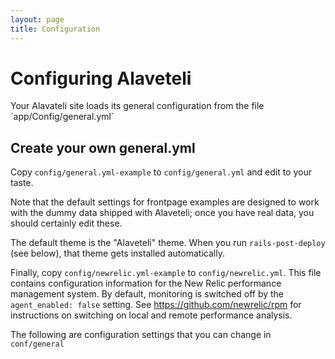 ```yaml
---
layout: page
title: Configuration
---
```


# Configuring Alaveteli

<p style="lead">
    Your Alavateli site loads its general configuration from the file
    `app/Config/general.yml`
</p>

## Create your own general.yml

Copy `config/general.yml-example` to `config/general.yml` and edit to your
taste.

Note that the default settings for frontpage examples are designed to work with
the dummy data shipped with Alaveteli; once you have real data, you should
certainly edit these.

The default theme is the "Alaveteli" theme. When you run `rails-post-deploy`
(see below), that theme gets installed automatically.

Finally, copy `config/newrelic.yml-example` to `config/newrelic.yml`. This file
contains configuration information for the New Relic performance management
system. By default, monitoring is switched off by the `agent_enabled: false`
setting. See https://github.com/newrelic/rpm for instructions on switching on
local and remote performance analysis.


The following are configuration settings that you can change in `conf/general`

<!--

# general.yml-example:
# Example values for the "general" config file.
#
# Configuration parameters, in YAML syntax.
#
# Copy this file to one called "general.yml" in the same directory.  Or
# have multiple config files and use a symlink to change between them.

# Site name appears in various places throughout the site
SITE_NAME: 'Alaveteli'

# Domain used in URLs generated by scripts (e.g. for going in some emails)
DOMAIN: '127.0.0.1:3000'

# If true forces everyone (in the production environment) to use encrypted connections
# (via https) by redirecting unencrypted connections. This is *highly* recommended
# so that logins can't be intercepted by naughty people.
FORCE_SSL: true

# ISO country code of country currrently deployed in
# (http://en.wikipedia.org/wiki/ISO_3166-1_alpha-2)
ISO_COUNTRY_CODE: GB

# This is the timezone that times and dates are displayed in
# If not set defaults to UTC.
TIME_ZONE: Australia/Sydney

# These feeds are displayed accordingly on the Alaveteli "blog" page:
BLOG_FEED: 'http://www.mysociety.org/category/projects/whatdotheyknow/feed/'
TWITTER_USERNAME: 'whatdotheyknow'
# Set the widget_id to get the Twitter sidebar on the blog page.
# To get one https://twitter.com/settings/widgets
TWITTER_WIDGET_ID: ''

# Locales we wish to support in this app, space-delimited
AVAILABLE_LOCALES: 'en es'
DEFAULT_LOCALE: 'en'
USE_DEFAULT_BROWSER_LANGUAGE: true

# If you don't want the default locale to be included in URLs generated
# by the application, set this to false
INCLUDE_DEFAULT_LOCALE_IN_URLS: true

# How many days should have passed before an answer to a request is officially late?
REPLY_LATE_AFTER_DAYS: 20
REPLY_VERY_LATE_AFTER_DAYS: 40
# We give some types of authority like schools a bit longer than everyone else
SPECIAL_REPLY_VERY_LATE_AFTER_DAYS: 60
# Whether the days above are given in working or calendar days. Value can be "working" or "calendar".
# Default is "working".
WORKING_OR_CALENDAR_DAYS: working

# example public bodies for the home page, semicolon delimited - short_names
# Comment out if you want this to be auto-generated. WARNING: this is slow & don't use production!
FRONTPAGE_PUBLICBODY_EXAMPLES: 'tgq'

# URLs of themes to download and use (when running rails-post-deploy
# script). Earlier in the list means the templates have a higher
# priority.
THEME_URLS:
 - 'git://github.com/mysociety/alavetelitheme.git'

# When rails-post-deploy installs the themes it will try this branch first
# (but only if this config is set). If the branch doesn't exist it will fall
# back to using a tagged version specific to your installed alaveteli version.
# If that doesn't exist it will back to master.
THEME_BRANCH: false

# Whether a user needs to sign in to start the New Request process
FORCE_REGISTRATION_ON_NEW_REQUEST: false


## Incoming email
# Your email domain, e.g. 'foifa.com'
INCOMING_EMAIL_DOMAIN: 'localhost'

# An optional prefix to help you distinguish FOI requests, e.g. 'foi+'
INCOMING_EMAIL_PREFIX: ''

# used for hash in request email address
INCOMING_EMAIL_SECRET: 'xxxx xxxx xxxx xxxx xxxx xxxx xxxx xxxx'

# used as envelope from at the incoming email domain for cases where we don't care about failure
BLACKHOLE_PREFIX: 'do-not-reply-to-this-address'

## Administration

# The emergency user
ADMIN_USERNAME: 'adminxxxx'
ADMIN_PASSWORD: 'passwordx'
DISABLE_EMERGENCY_USER: false

# Set this to true, and the admin interface will be available to anonymous users
SKIP_ADMIN_AUTH: false

# Email "from" details
CONTACT_EMAIL: 'postmaster@localhost'
CONTACT_NAME: 'Alaveteli Webmaster'

# Email "from" details for track messages
TRACK_SENDER_EMAIL: 'postmaster@localhost'
TRACK_SENDER_NAME: 'Alaveteli Webmaster'

# Where the raw incoming email data gets stored; make sure you back
# this up!
RAW_EMAILS_LOCATION: 'files/raw_emails'

# Secret key for signing cookie_store sessions
COOKIE_STORE_SESSION_SECRET: 'your secret key here, make it long and random'

# If present, puts the site in read only mode, and uses the text as reason
# (whole paragraph). Please use a read-only database user as well, as it only
# checks in a few obvious places.
READ_ONLY: ''

# Is this a staging or dev site (1) or a live site (0).
# Controls whether or not the rails-post-deploy script
# will create the file config/rails_env.rb file to force
# Rails into production environment.
STAGING_SITE: 1

# Recaptcha, for detecting humans. Get keys here: http://recaptcha.net/whyrecaptcha.html
RECAPTCHA_PUBLIC_KEY: 'x'
RECAPTCHA_PRIVATE_KEY: 'x'

# Number of days after which to send a 'new response reminder'
NEW_RESPONSE_REMINDER_AFTER_DAYS: [3, 10, 24]

# For debugging memory problems.  If true, the app logs
# the memory use increase of the Ruby process due to the
# request (Linux only).  Since Ruby never returns memory to the OS, if the
# existing process previously served a larger request, this won't
# show any consumption for the later request.
DEBUG_RECORD_MEMORY: false

# Currently we default to using pdftk to compress PDFs.  You can
# optionally try Ghostscript, which should do a better job of
# compression.  Some versions of pdftk are buggy with respect to
# compression, in which case Alaveteli doesn't recompress the PDFs at
# all and logs a warning message "Unable to compress PDF"; which would
# be another reason to try this setting.
USE_GHOSTSCRIPT_COMPRESSION: true

# mySociety's gazeteer service.  Shouldn't change.
GAZE_URL: http://gaze.mysociety.org

# The email address to which non-bounce responses should be forwarded
FORWARD_NONBOUNCE_RESPONSES_TO: user-support@localhost

# Path to a program that converts an HTML page in a file to PDF.  It
#should take two arguments: the URL, and a path to an output file.
# A static binary of wkhtmltopdf is recommended:
# http://code.google.com/p/wkhtmltopdf/downloads/list
# If the command is not present, a text-only version will be rendered
# instead.
HTML_TO_PDF_COMMAND: /usr/local/bin/wkhtmltopdf-amd64

# Exception notifications
EXCEPTION_NOTIFICATIONS_FROM: do-not-reply-to-this-address@example.com
EXCEPTION_NOTIFICATIONS_TO:
 - robin@example.org
 - seb@example.org

# This rate limiting can be turned off per-user via the admin interface
MAX_REQUESTS_PER_USER_PER_DAY: 6


# This is used to work out where to send purge requests.  Should be
# unset if you aren't running behind varnish
VARNISH_HOST: localhost

# Adding a value here will enable Google Analytics on all non-admin pages for non-admin users.
GA_CODE: ''

# If you want to override *all* the public body request emails with your own
# email so that request emails that would normally go to the public body
# go to you, then uncomment below and fill in your email.
# Useful for a staging server to play with the whole process of sending requests
# without inadvertently sending an email to a real authority
#OVERRIDE_ALL_PUBLIC_BODY_REQUEST_EMAILS: test-email@foo.com

# Search path for external commandline utilities (such as pdftohtml, pdftk, unrtf)
UTILITY_SEARCH_PATH: ["/usr/bin", "/usr/local/bin"]

# Path to your exim or postfix log files that will get sucked up by script/load-mail-server-logs
MTA_LOG_PATH: '/var/log/exim4/exim-mainlog-*'

# Whether we are using "exim" or "postfix" for our MTA
MTA_LOG_TYPE: "exim"

# URL where people can donate to the organisation running the site. If set,
# this will be included in the message people see when their request is
# successful.
DONATION_URL: "http://www.mysociety.org/donate/"

# If you set this to 'true' then a page of statistics on the
# performance of public bodies will be available:
PUBLIC_BODY_STATISTICS_PAGE: false

# The page of statistics for public bodies will only consider public
# bodies that have had at least this number of requests:
MINIMUM_REQUESTS_FOR_STATISTICS: 50

# If only some of the public bodies have been translated into every
# available locale, you can allow a fallback to the default locale for
# listing of public bodies.
PUBLIC_BODY_LIST_FALLBACK_TO_DEFAULT_LOCALE: false

# If true, while in development mode, try to send mail by SMTP to port
# 1025 (the port the mailcatcher listens on by default):
USE_MAILCATCHER_IN_DEVELOPMENT: true

# Use memcached to cache HTML fragments for better performance. Will
# only have an effect in environments where
# config.action_controller.perform_caching is set to true
CACHE_FRAGMENTS: true

# In some deployments of Alaveteli you may wish to install each newly
# deployed version alongside the previous ones, in which case certain
# files and resources should be shared between these installations:
# for example, the 'files' directory, the 'cache' directory and the
# generated graphs such as 'public/foi-live-creation.png'.  If you're
# installing Alaveteli in such a setup then set SHARED_FILES_PATH to
# the directory you're keeping these files under.  Otherwise, leave it
# blank.
SHARED_FILES_PATH: ''

# If you have SHARED_FILES_PATH set, then these options list the files
# and directories that are shared; i.e. those that the deploy scripts
# should create symlinks to from the repository.
SHARED_FILES:
 - config/database.yml
 - config/general.yml
 - config/rails_env.rb
 - config/newrelic.yml
 - config/httpd.conf
 - public/foi-live-creation.png
 - public/foi-user-use.png
 - config/aliases
SHARED_DIRECTORIES:
 - files/
 - cache/
 - lib/acts_as_xapian/xapiandbs/
 - vendor/bundle
 - public/assets

# Allow some users to make batch requests to multiple authorities. Once
# this is set to true, you can enable batch requests for an individual
# user via the user admin page.

ALLOW_BATCH_REQUESTS: false

-->